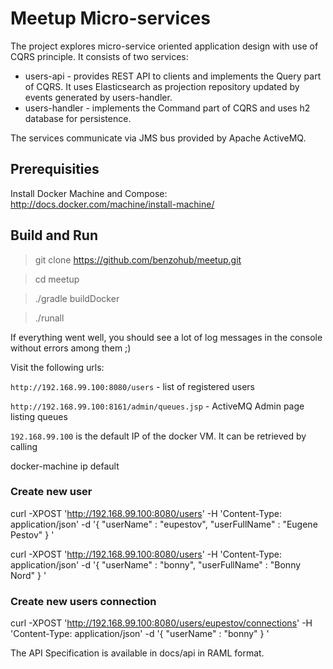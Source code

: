 # Meetup Micro-services

The project explores micro-service oriented application design with use of CQRS principle.
It consists of two services:

- users-api - provides REST API to clients and implements the Query part of CQRS.
It uses Elasticsearch as projection repository updated by events generated by users-handler.
- users-handler - implements the Command part of CQRS and uses h2 database for persistence.

The services communicate via JMS bus provided by Apache ActiveMQ.

## Prerequisities

Install Docker Machine and Compose: http://docs.docker.com/machine/install-machine/

## Build and Run

> git clone https://github.com/benzohub/meetup.git

> cd meetup

> ./gradle buildDocker

> ./runall

If everything went well, you should see a lot of log messages in the console without errors among them ;)

Visit the following urls:

`http://192.168.99.100:8080/users` - list of registered users

`http://192.168.99.100:8161/admin/queues.jsp` - ActiveMQ Admin page listing queues

`192.168.99.100` is the default IP of the docker VM. It can be retrieved by calling

docker-machine ip default

### Create new user

curl -XPOST 'http://192.168.99.100:8080/users' -H 'Content-Type: application/json' -d '{
    "userName" : "eupestov",
    "userFullName" : "Eugene Pestov"
}
'

curl -XPOST 'http://192.168.99.100:8080/users' -H 'Content-Type: application/json' -d '{
    "userName" : "bonny",
    "userFullName" : "Bonny Nord"
}
'

### Create new users connection

curl -XPOST 'http://192.168.99.100:8080/users/eupestov/connections' -H 'Content-Type: application/json' -d '{
    "userName" : "bonny"
}
'

The API Specification is available in docs/api in RAML format.
